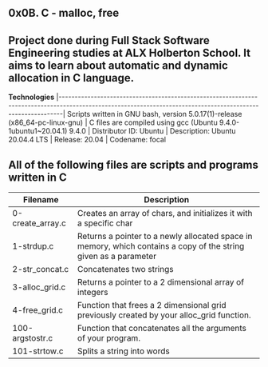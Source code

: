 __0x0B. C - malloc, free__ 
--------------------------------------------------------------------------------------------------------------------------------------------------------------- 
Project done during Full Stack Software Engineering studies at ALX Holberton School. It aims to learn about automatic and dynamic allocation in C language.
---------------------------------------------------------------------------------------------------------------------------------------------------------------

__Technologies__
|-------------------------------------------------------------------------------------------------------------------------------------------------------------|
 Scripts written in GNU bash, version 5.0.17(1)-release (x86_64-pc-linux-gnu) 
| C files are compiled using gcc (Ubuntu 9.4.0-1ubuntu1~20.04.1) 9.4.0 
| Distributor ID:  Ubuntu
| Description:     Ubuntu 20.04.4 LTS
| Release:         20.04
| Codename:        focal
                                                                                                                       
                                                                                                                                      
 All of the following files are scripts and programs written in C 
---------------------------------------------------------------------------------------------------------------------------------------------------------------

|__Filename__	          |      __Description__ |
|---------------------- | --------------------------------------------------------------------------------------------------------------------------------------
| 0-create_array.c	    |  Creates an array of chars, and initializes it with a specific char
| 1-strdup.c	          |  Returns a pointer to a newly allocated space in memory, which contains a copy of the string given as a parameter
| 2-str_concat.c	      |  Concatenates two strings
| 3-alloc_grid.c	      |  Returns a pointer to a 2 dimensional array of integers
| 4-free_grid.c	        |  Function that frees a 2 dimensional grid previously created by your alloc_grid function. 
| 100-argstostr.c	      |  Function that concatenates all the arguments of your program.
| 101-strtow.c	        |  Splits a string into words
